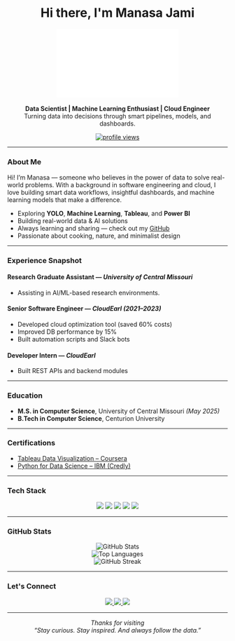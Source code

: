 <h1 align="center"> Hi there, I'm Manasa Jami</h1> 

<p align="center">
  <img src="https://github.com/jami-manasa/jami-manasa/blob/main/f2.png" alt="Manasa Jami" width="280"/>
</p>
  
<p align="center">
  <strong>Data Scientist | Machine Learning Enthusiast | Cloud Engineer</strong><br/> 
  Turning data into decisions through smart pipelines, models, and dashboards.
</p>

<p align="center">
  <a href="https://github.com/jami-manasa">
    <img src="https://komarev.com/ghpvc/?username=jami-manasa&label=Profile%20Views&color=0e75b6&style=for-the-badge" alt="profile views"/>
  </a>
</p>

---

### About Me

Hi! I’m Manasa — someone who believes in the power of data to solve real-world problems. With a background in software engineering and cloud, I love building smart data workflows, insightful dashboards, and machine learning models that make a difference.

- Exploring **YOLO**, **Machine Learning**, **Tableau**, and **Power BI**
- Building real-world data & AI solutions
- Always learning and sharing — check out my [GitHub](https://github.com/jami-manasa)
- Passionate about cooking, nature, and minimalist design 

---

### Experience Snapshot

#### Research Graduate Assistant — *University of Central Missouri*
- Assisting in AI/ML-based research environments.

#### Senior Software Engineer — *CloudEarl (2021–2023)*
- Developed cloud optimization tool (saved 60% costs)
- Improved DB performance by 15%
- Built automation scripts and Slack bots

#### Developer Intern — *CloudEarl*
- Built REST APIs and backend modules

---

### Education

- **M.S. in Computer Science**, University of Central Missouri *(May 2025)*
- **B.Tech in Computer Science**, Centurion University

---

### Certifications

- [Tableau Data Visualization – Coursera](https://www.coursera.org/account/accomplishments/verify/6VM6E62HUK4T)
- [Python for Data Science – IBM (Credly)](https://www.credly.com/badges/f073772b-a184-440e-8a5e-edeb50012761)

---

### Tech Stack

<p align="center">
  <img src="https://img.shields.io/badge/Python-3776AB?style=for-the-badge&logo=python&logoColor=white"/>
  <img src="https://img.shields.io/badge/MySQL-005C84?style=for-the-badge&logo=mysql&logoColor=white"/>
  <img src="https://img.shields.io/badge/AWS-FF9900?style=for-the-badge&logo=amazonaws&logoColor=white"/>
  <img src="https://img.shields.io/badge/Tableau-E97627?style=for-the-badge&logo=tableau&logoColor=white"/>
  <img src="https://img.shields.io/badge/PowerBI-F2C811?style=for-the-badge&logo=powerbi&logoColor=black"/>
</p>

---

### GitHub Stats

<p align="center">
  <img src="https://github-readme-stats.vercel.app/api?username=jami-manasa&show_icons=true&theme=tokyonight&hide_border=true" alt="GitHub Stats"/>
  <br/>
  <img src="https://github-readme-stats.vercel.app/api/top-langs/?username=jami-manasa&layout=compact&theme=tokyonight&hide_border=true" alt="Top Languages"/>
  <br/>
  <img src="https://github-readme-streak-stats.herokuapp.com/?user=jami-manasa&theme=tokyonight&hide_border=true" alt="GitHub Streak"/>
</p>

---

### Let's Connect

<p align="center">
  <a href="https://linkedin.com/in/jami-manasa">
    <img src="https://img.shields.io/badge/LinkedIn-blue?style=for-the-badge&logo=linkedin&logoColor=white"/>
  </a>
  <a href="https://github.com/jami-manasa">
    <img src="https://img.shields.io/badge/GitHub-181717?style=for-the-badge&logo=github&logoColor=white"/>
  </a>
  <a href="https://public.tableau.com/app/profile/j.manasa">
    <img src="https://img.shields.io/badge/Tableau-E97627?style=for-the-badge&logo=tableau&logoColor=white"/>
  </a>
</p>

---

<p align="center">
  <em>Thanks for visiting <br/>
  “Stay curious. Stay inspired. And always follow the data.”</em>
</p>
